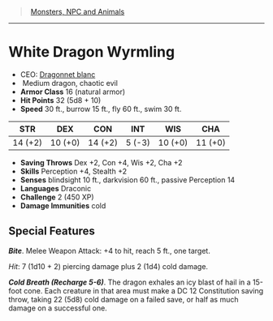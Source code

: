 ﻿---
!MonsterItem
Family: MonsterVO
Type: dragon
Size: Medium
Alignment: chaotic evil
ArmorClass: 16 (natural armor)
HitPoints: 32 (5d8 + 10)
Speed: 30 ft., burrow 15 ft., fly 60 ft., swim 30 ft.
Strength: 14 (+2)
Dexterity: 10 (+0)
Constitution: 14 (+2)
Intelligence: ' 5 (-3)'
Wisdom: 10 (+0)
Charisma: 11 (+0)
SavingThrows: Dex +2, Con +4, Wis +2, Cha +2
Skills: Perception +4, Stealth +2
DamageImmunities: cold
Senses: blindsight 10 ft., darkvision 60 ft., passive Perception 14
Languages: Draconic
Challenge: 2 (450 XP)
Id: monsters_vo.md#white-dragon-wyrmling
ParentLink: monsters_vo.md#monsters-npc-and-animals
Name: White Dragon Wyrmling
ParentName: Monsters, NPC and Animals
NameLevel: 1
AltName: '[Dragonnet blanc](hd_monsters_dragonnet_blanc.md)'
Attributes:
  Name: White Dragon Wyrmling
  Markdown: >+
    # <!--Name-->White Dragon Wyrmling<!--/Name-->


    - CEO: <!--AltName-->[Dragonnet blanc](hd_monsters_dragonnet_blanc.md)<!--/AltName-->

    -  <!--Size-->Medium<!--/Size--> <!--Type-->dragon<!--/Type-->, <!--Alignment-->chaotic evil<!--/Alignment-->

    - **Armor Class** <!--ArmorClass-->16 (natural armor)<!--/ArmorClass-->

    - **Hit Points** <!--HitPoints-->32 (5d8 + 10)<!--/HitPoints-->

    - **Speed** <!--Speed-->30 ft., burrow 15 ft., fly 60 ft., swim 30 ft.<!--/Speed-->


    |STR|DEX|CON|INT|WIS|CHA|

    |---|---|---|---|---|---|

    |<!--Strength-->14 (+2)<!--/Strength-->|<!--Dexterity-->10 (+0)<!--/Dexterity-->|<!--Constitution-->14 (+2)<!--/Constitution-->|<!--Intelligence--> 5 (-3)<!--/Intelligence-->|<!--Wisdom-->10 (+0)<!--/Wisdom-->|<!--Charisma-->11 (+0)<!--/Charisma-->|


    - **Saving Throws** <!--SavingThrows-->Dex +2, Con +4, Wis +2, Cha +2<!--/SavingThrows-->

    - **Skills** <!--Skills-->Perception +4, Stealth +2<!--/Skills-->

    - **Senses** <!--Senses-->blindsight 10 ft., darkvision 60 ft., passive Perception 14<!--/Senses-->

    - **Languages** <!--Languages-->Draconic<!--/Languages-->

    - **Challenge** <!--Challenge-->2 (450 XP)<!--/Challenge-->

    - **Damage Immunities** <!--DamageImmunities-->cold<!--/DamageImmunities-->


    ## Special Features


    **_Bite_**. Melee Weapon Attack: +4 to hit, reach 5 ft., one target.


    _Hit_: 7 (1d10 + 2) piercing damage plus 2 (1d4) cold damage.


    **_Cold Breath (Recharge 5-6)_**. The dragon exhales an icy blast of hail in a 15-foot cone. Each creature in that area must make a DC 12 Constitution saving throw, taking 22 (5d8) cold damage on a failed save, or half as much damage on a successful one.

  AltName: '[Dragonnet blanc](hd_monsters_dragonnet_blanc.md)'
  Size: Medium
  Type: dragon
  Alignment: chaotic evil
  ArmorClass: 16 (natural armor)
  HitPoints: 32 (5d8 + 10)
  Speed: 30 ft., burrow 15 ft., fly 60 ft., swim 30 ft.
  Strength: 14 (+2)
  Dexterity: 10 (+0)
  Constitution: 14 (+2)
  Intelligence: ' 5 (-3)'
  Wisdom: 10 (+0)
  Charisma: 11 (+0)
  SavingThrows: Dex +2, Con +4, Wis +2, Cha +2
  Skills: Perception +4, Stealth +2
  Senses: blindsight 10 ft., darkvision 60 ft., passive Perception 14
  Languages: Draconic
  Challenge: 2 (450 XP)
  DamageImmunities: cold
AttributesDictionary: >+
  Name: White Dragon Wyrmling

  Markdown: >+

    # <!--Name-->White Dragon Wyrmling<!--/Name-->





    - CEO: <!--AltName-->[Dragonnet blanc](hd_monsters_dragonnet_blanc.md)<!--/AltName-->



    -  <!--Size-->Medium<!--/Size--> <!--Type-->dragon<!--/Type-->, <!--Alignment-->chaotic evil<!--/Alignment-->



    - **Armor Class** <!--ArmorClass-->16 (natural armor)<!--/ArmorClass-->



    - **Hit Points** <!--HitPoints-->32 (5d8 + 10)<!--/HitPoints-->



    - **Speed** <!--Speed-->30 ft., burrow 15 ft., fly 60 ft., swim 30 ft.<!--/Speed-->





    |STR|DEX|CON|INT|WIS|CHA|



    |---|---|---|---|---|---|



    |<!--Strength-->14 (+2)<!--/Strength-->|<!--Dexterity-->10 (+0)<!--/Dexterity-->|<!--Constitution-->14 (+2)<!--/Constitution-->|<!--Intelligence--> 5 (-3)<!--/Intelligence-->|<!--Wisdom-->10 (+0)<!--/Wisdom-->|<!--Charisma-->11 (+0)<!--/Charisma-->|





    - **Saving Throws** <!--SavingThrows-->Dex +2, Con +4, Wis +2, Cha +2<!--/SavingThrows-->



    - **Skills** <!--Skills-->Perception +4, Stealth +2<!--/Skills-->



    - **Senses** <!--Senses-->blindsight 10 ft., darkvision 60 ft., passive Perception 14<!--/Senses-->



    - **Languages** <!--Languages-->Draconic<!--/Languages-->



    - **Challenge** <!--Challenge-->2 (450 XP)<!--/Challenge-->



    - **Damage Immunities** <!--DamageImmunities-->cold<!--/DamageImmunities-->





    ## Special Features





    **_Bite_**. Melee Weapon Attack: +4 to hit, reach 5 ft., one target.





    _Hit_: 7 (1d10 + 2) piercing damage plus 2 (1d4) cold damage.





    **_Cold Breath (Recharge 5-6)_**. The dragon exhales an icy blast of hail in a 15-foot cone. Each creature in that area must make a DC 12 Constitution saving throw, taking 22 (5d8) cold damage on a failed save, or half as much damage on a successful one.



  AltName: '[Dragonnet blanc](hd_monsters_dragonnet_blanc.md)'

  Size: Medium

  Type: dragon

  Alignment: chaotic evil

  ArmorClass: 16 (natural armor)

  HitPoints: 32 (5d8 + 10)

  Speed: 30 ft., burrow 15 ft., fly 60 ft., swim 30 ft.

  Strength: 14 (+2)

  Dexterity: 10 (+0)

  Constitution: 14 (+2)

  Intelligence: ' 5 (-3)'

  Wisdom: 10 (+0)

  Charisma: 11 (+0)

  SavingThrows: Dex +2, Con +4, Wis +2, Cha +2

  Skills: Perception +4, Stealth +2

  Senses: blindsight 10 ft., darkvision 60 ft., passive Perception 14

  Languages: Draconic

  Challenge: 2 (450 XP)

  DamageImmunities: cold

---
> [Monsters, NPC and Animals](srd_monsters.md)

---

# White Dragon Wyrmling

- CEO: [Dragonnet blanc](hd_monsters_dragonnet_blanc.md)
-  Medium dragon, chaotic evil
- **Armor Class** 16 (natural armor)
- **Hit Points** 32 (5d8 + 10)
- **Speed** 30 ft., burrow 15 ft., fly 60 ft., swim 30 ft.

|STR|DEX|CON|INT|WIS|CHA|
|---|---|---|---|---|---|
|14 (+2)|10 (+0)|14 (+2)| 5 (-3)|10 (+0)|11 (+0)|

- **Saving Throws** Dex +2, Con +4, Wis +2, Cha +2
- **Skills** Perception +4, Stealth +2
- **Senses** blindsight 10 ft., darkvision 60 ft., passive Perception 14
- **Languages** Draconic
- **Challenge** 2 (450 XP)
- **Damage Immunities** cold

## Special Features

**_Bite_**. Melee Weapon Attack: +4 to hit, reach 5 ft., one target.

_Hit_: 7 (1d10 + 2) piercing damage plus 2 (1d4) cold damage.

**_Cold Breath (Recharge 5-6)_**. The dragon exhales an icy blast of hail in a 15-foot cone. Each creature in that area must make a DC 12 Constitution saving throw, taking 22 (5d8) cold damage on a failed save, or half as much damage on a successful one.


